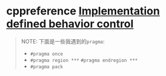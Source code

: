 # cppreference [Implementation defined behavior control](https://en.cppreference.com/w/cpp/preprocessor/impl)

> NOTE: 下面是一些我遇到的`pragma`:
>
> - `#pragma once`
> - `#pragma region ***`  `#pragma endregion ***`
> - `#pragma pack`